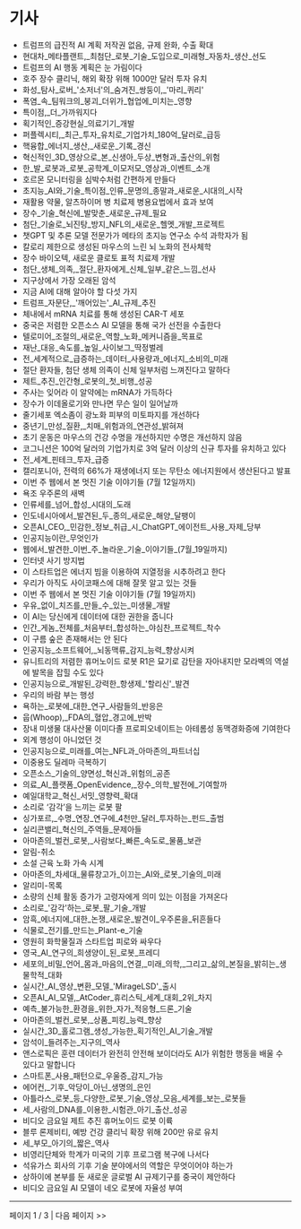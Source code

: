 # 기사

- 트럼프의 급진적 AI 계획 저작권 없음, 규제 완화, 수출 확대
- 현대차_메타플랜트,_최첨단_로봇_기술_도입으로_미래형_자동차_생산_선도
- 트럼프의 AI 행동 계획은 눈 가림이다
- 호주 장수 클리닉, 해외 확장 위해 1000만 달러 투자 유치
- 화성_탐사_로버_'소저너'의_숨겨진_쌍둥이,_'마리_퀴리'
- 폭염_속_팀워크의_붕괴_더위가_협업에_미치는_영향
- 특이점,_더_가까워지다
- 획기적인_증강현실_의료기기_개발
- 퍼플렉시티,_최근_투자_유치로_기업가치_180억_달러로_급등
- 핵융합_에너지_생산,_새로운_기록_경신
- 혁신적인_3D_영상으로_본_신생아_두상_변형과_출산의_위험
- 한_발_로봇과_로봇_공학계_이모저모_영상과_이벤트_소개
- 호르몬 모니터링을 심박수처럼 간편하게 만들다
- 초지능_AI와_기술_특이점_인류_문명의_종말과_새로운_시대의_시작
- 재활용 약물, 알츠하이머 병 치료제 병용요법에서 효과 보여
- 장수_기술_혁신에_발맞춘_새로운_규제_필요
- 첨단_기술로_뇌진탕_방지_NFL의_새로운_헬멧_개발_프로젝트
- 챗GPT 및 추론 모델 전문가가 메타의 초지능 연구소 수석 과학자가 됨
- 칼로리 제한으로 생성된 마우스의 느린 뇌 노화의 전사체학
- 장수 바이오텍, 새로운 클로토 표적 치료제 개발
- 첨단_생체_의족,_절단_환자에게_신체_일부_같은_느낌_선사
- 지구상에서 가장 오래된 암석
- 지금 AI에 대해 알아야 할 다섯 가지
- 트럼프_자문단,_'깨어있는'_AI_규제_추진
- 체내에서 mRNA 치료를 통해 생성된 CAR-T 세포
- 중국은 저렴한 오픈소스 AI 모델을 통해 국가 선전을 수출한다
- 텔로미어_조절의_새로운_역할_노화_메커니즘을_목표로
- 재난_대응_속도를_높일_사이보그_딱정벌레
- 전_세계적으로_급증하는_데이터_사용량과_에너지_소비의_미래
- 절단 환자들, 첨단 생체 의족이 신체 일부처럼 느껴진다고 말하다
- 제트_추진_인간형_로봇의_첫_비행_성공
- 주사는 잊어라 이 알약에는 mRNA가 가득하다
- 장수가 이데올로기와 만나면 무슨 일이 일어날까
- 줄기세포 엑소좀이 광노화 피부의 미토파지를 개선하다
- 중년기_만성_질환,_치매_위험과의_연관성_밝혀져
- 초기 운동은 마우스의 건강 수명을 개선하지만 수명은 개선하지 않음
- 코그니션은 100억 달러의 기업가치로 3억 달러 이상의 신규 투자를 유치하고 있다
- 전_세계_핀테크_투자_급증
- 캘리포니아, 전력의 66%가 재생에너지 또는 무탄소 에너지원에서 생산된다고 발표
- 이번 주 웹에서 본 멋진 기술 이야기들 (7월 12일까지)
- 욕조 우주론의 새벽
- 인류세를_넘어_합성_시대의_도래
- 인도네시아에서_발견된_두_종의_새로운_해양_달팽이
- 오픈AI_CEO,_민감한_정보_취급_시_ChatGPT_에이전트_사용_자제_당부
- 인공지능이란_무엇인가
- 웹에서_발견한_이번_주_놀라운_기술_이야기들_(7월_19일까지)
- 인터넷 사기 방지법
- 이 스타트업은 에너지 빔을 이용하여 지열정을 시추하려고 한다
- 우리가 아직도 사이코패스에 대해 잘못 알고 있는 것들
- 이번 주 웹에서 본 멋진 기술 이야기들 (7월 19일까지)
- 우유_없이_치즈를_만들_수_있는_미생물_개발
- 이 AI는 당신에게 데이터에 대한 권한을 줍니다
- 인간_게놈_전체를_처음부터_합성하는_야심찬_프로젝트_착수
- 이 구름 숲은 존재해서는 안 된다
- 인공지능_소프트웨어,_뇌동맥류_감지_능력_향상시켜
- 유니트리의 저렴한 휴머노이드 로봇 R1은 묘기로 감탄을 자아내지만 모라벡의 역설에 발목을 잡힐 수도 있다
- 인공지능으로_개발된_강력한_항생제_'할리신'_발견
- 우리의 바람 부는 행성
- 욕하는_로봇에_대한_연구_사람들의_반응은
- 웁(Whoop),_FDA의_혈압_경고에_반박
- 장내 미생물 대사산물 이미다졸 프로피오네이트는 아테롬성 동맥경화증에 기여한다
- 외계 행성이 아니었던 것
- 인공지능으로_미래를_여는_NFL과_아마존의_파트너십
- 이중용도 딜레마 극복하기
- 오픈소스_기술의_양면성_혁신과_위험의_공존
- 의료_AI_플랫폼_OpenEvidence,_장수_의학_발전에_기여할까
- 예일대학교_혁신_서밋_영향력_확대
- 소리로 ‘감각’을 느끼는 로봇 팔
- 싱가포르,_수명_연장_연구에_4천만_달러_투자하는_펀드_출범
- 실리콘밸리_혁신의_주역들_문제아들
- 아마존의_벌컨_로봇,_사람보다_빠른_속도로_물품_보관
- 알림-취소
- 소설 근육 노화 가속 시계
- 아마존의_차세대_물류창고가_이끄는_AI와_로봇_기술의_미래
- 알리미-목록
- 소량의 신체 활동 증가가 고령자에게 의미 있는 이점을 가져온다
- 소리로_'감각'하는_로봇_팔_기술_개발
- 암흑_에너지에_대한_논쟁_새로운_발견이_우주론을_뒤흔들다
- 식물로_전기를_만드는_Plant-e_기술
- 영원히 화학물질과 스타트업 피로와 싸우다
- 영국_AI_연구의_희생양이_된_로봇_프레디
- 세포의_비밀_언어_몸과_마음의_연결,_미래_의학,_그리고_삶의_본질을_밝히는_생물학적_대화
- 실시간_AI_영상_변환_모델_'MirageLSD'_출시
- 오픈AI_AI_모델,_AtCoder_휴리스틱_세계_대회_2위_차지
- 예측_불가능한_환경을_위한_자가_적응형_드론_기술
- 아마존의_벌컨_로봇,_상품_피킹_능력_향상
- 실시간_3D_홀로그램_생성_가능한_획기적인_AI_기술_개발
- 암석이_들려주는_지구의_역사
- 앤스로픽은 훈련 데이터가 완전히 안전해 보이더라도 AI가 위험한 행동을 배울 수 있다고 말합니다
- 스마트폰_사용_패턴으로_우울증_감지_가능
- 에어컨,_기후_악당이_아닌_생명의_은인
- 아틀라스_로봇_등_다양한_로봇_기술_영상_모음_세계를_보는_로봇들
- 세_사람의_DNA를_이용한_시험관_아기_출산_성공
- 비디오 금요일 제트 추진 휴머노이드 로봇 이륙
- 블루 론제비티, 예방 건강 클리닉 확장 위해 200만 유로 유치
- 세_부모_아기의_짧은_역사
- 비영리단체와 학계가 미국의 기후 프로그램 복구에 나서다
- 석유가스 회사의 기후 기술 분야에서의 역할은 무엇이어야 하는가
- 상하이에 본부를 둔 새로운 글로벌 AI 규제기구를 중국이 제안하다
- 비디오 금요일 AI 모델이 네오 로봇에 자율성 부여

---
페이지 1 / 3  |  다음 페이지 >>